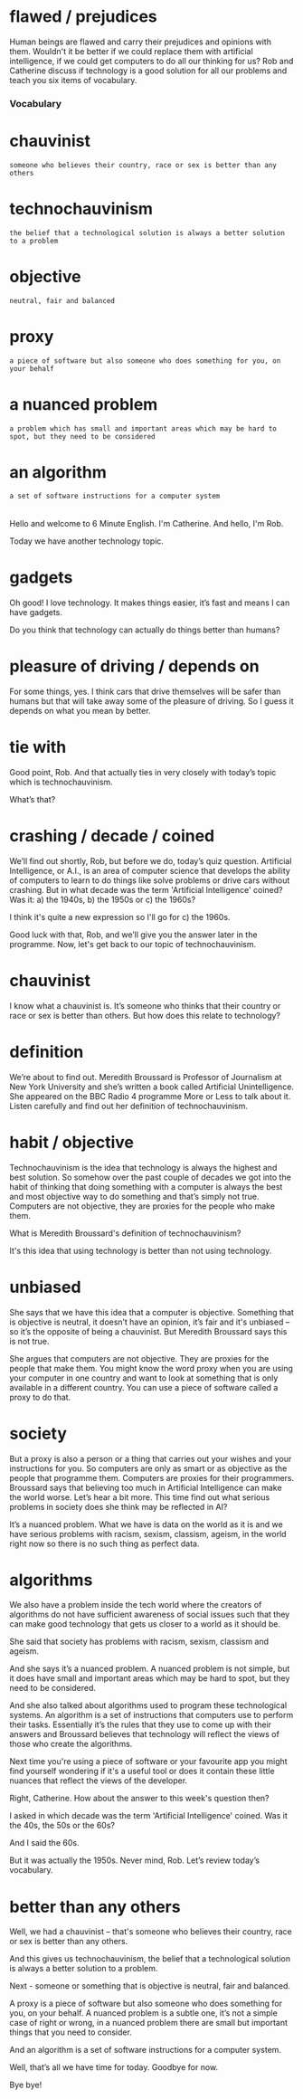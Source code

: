 
# flawed / prejudices
Human beings are flawed and carry their prejudices and opinions with them. Wouldn't it be better if we could replace them with artificial intelligence, if we could get computers to do all our thinking for us? Rob and Catherine discuss if technology is a good solution for all our problems and teach you six items of vocabulary.

### Vocabulary
# chauvinist
    someone who believes their country, race or sex is better than any others

# technochauvinism
    the belief that a technological solution is always a better solution to a problem

# objective
    neutral, fair and balanced

# proxy
    a piece of software but also someone who does something for you, on your behalf

# a nuanced problem
    a problem which has small and important areas which may be hard to spot, but they need to be considered

# an algorithm
    a set of software instructions for a computer system

###### ###################################################################################
Hello and welcome to 6 Minute English. I'm Catherine.
And hello, I'm Rob.

Today we have another technology topic.

# gadgets
Oh good! I love technology. It makes things easier, it’s fast and means I can have gadgets.

Do you think that technology can actually do things better than humans?

# pleasure of driving / depends on
For some things, yes. I think cars that drive themselves will be safer than humans but that will take away some of the pleasure of driving. So I guess it depends on what you mean by better.

# tie with
Good point, Rob. And that actually ties in very closely with today’s topic which is technochauvinism.

What’s that?

# crashing / decade / coined
We’ll find out shortly, Rob, but before we do, today’s quiz question. Artificial Intelligence, or A.I., is an area of computer science that develops the ability of computers to learn to do things like solve problems or drive cars without crashing. But in what decade was the term 'Artificial Intelligence' coined? Was it:
a) the 1940s,
b) the 1950s or
c) the 1960s?

I think it's quite a new expression so I'll go for c) the 1960s.

Good luck with that, Rob, and we’ll give you the answer later in the programme. Now, let's get back to our topic of technochauvinism.

# chauvinist
I know what a chauvinist is. It’s someone who thinks that their country or race or sex is better than others. But how does this relate to technology?

# definition
We’re about to find out. Meredith Broussard is Professor of Journalism at New York University and she’s written a book called Artificial Unintelligence. She appeared on the BBC Radio 4 programme More or Less to talk about it. Listen carefully and find out her definition of technochauvinism.

# habit / objective
Technochauvinism is the idea that technology is always the highest and best solution. So somehow over the past couple of decades we got into the habit of thinking that doing something with a computer is always the best and most objective way to do something and that’s simply not true. Computers are not objective, they are proxies for the people who make them.

What is Meredith Broussard's definition of technochauvinism?

It's this idea that using technology is better than not using technology.

# unbiased
She says that we have this idea that a computer is objective. Something that is objective is neutral, it doesn’t have an opinion, it’s fair and it's unbiased – so it’s the opposite of being a chauvinist. But Meredith Broussard says this is not true.

She argues that computers are not objective. They are proxies for the people that make them. You might know the word proxy when you are using your computer in one country and want to look at something that is only available in a different country. You can use a piece of software called a proxy to do that.

# society
But a proxy is also a person or a thing that carries out your wishes and your instructions for you. So computers are only as smart or as objective as the people that programme them. Computers are proxies for their programmers. Broussard says that believing too much in Artificial Intelligence can make the world worse. Let’s hear a bit more. This time find out what serious problems in society does she think may be reflected in AI?

It’s a nuanced problem. What we have is data on the world as it is and we have serious problems with racism, sexism, classism, ageism, in the world right now so there is no such thing as perfect data. 

# algorithms
We also have a problem inside the tech world where the creators of algorithms do not have sufficient awareness of social issues such that they can make good technology that gets us closer to a world as it should be.

She said that society has problems with racism, sexism, classism and ageism.

And she says it’s a nuanced problem. A nuanced problem is not simple, but it does have small and important areas which may be hard to spot, but they need to be considered.

And she also talked about algorithms used to program these technological systems. An algorithm is a set of instructions that computers use to perform their tasks. Essentially it’s the rules that they use to come up with their answers and Broussard believes that technology will reflect the views of those who create the algorithms.

Next time you're using a piece of software or your favourite app you might find yourself wondering if it's a useful tool or does it contain these little nuances that reflect the views of the developer.

Right, Catherine. How about the answer to this week's question then?

I asked in which decade was the term 'Artificial Intelligence' coined. Was it the 40s, the 50s or the 60s?

And I said the 60s.

But it was actually the 1950s. Never mind, Rob. Let’s review today’s vocabulary.

# better than any others
Well, we had a chauvinist – that's someone who believes their country, race or sex is better than any others.

And this gives us technochauvinism, the belief that a technological solution is always a better solution to a problem.

Next - someone or something that is objective is neutral, fair and balanced.

A proxy is a piece of software but also someone who does something for you, on your behalf. 
A nuanced problem is a subtle one, it’s not a simple case of right or wrong, in a nuanced problem there are small but important things that you need to consider.

And an algorithm is a set of software instructions for a computer system.

Well, that’s all we have time for today. Goodbye for now.

Bye bye!

